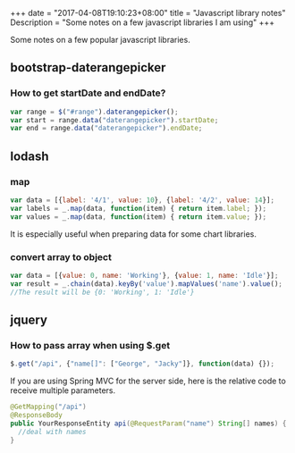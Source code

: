 +++
date = "2017-04-08T19:10:23+08:00"
title = "Javascript library notes"
Description = "Some notes on a few javascript libraries I am using"
+++

Some notes on a few popular javascript libraries. 

## bootstrap-daterangepicker

### How to get startDate and endDate?

```javascript
var range = $("#range").daterangepicker();
var start = range.data("daterangepicker").startDate;
var end = range.data("daterangepicker").endDate;
```

## lodash

### map

```javascript
var data = [{label: '4/1', value: 10}, {label: '4/2', value: 14}];
var labels = _.map(data, function(item) { return item.label; });
var values = _.map(data, function(item) { return item.value; });
```

It is especially useful when preparing data for some chart libraries.

### convert array to object

```javascript
var data = [{value: 0, name: 'Working'}, {value: 1, name: 'Idle'}];
var result = _.chain(data).keyBy('value').mapValues('name').value();
//The result will be {0: 'Working', 1: 'Idle'}
```

## jquery

### How to pass array when using $.get

```javascript
$.get("/api", {"name[]": ["George", "Jacky"]}, function(data) {});
```

If you are using Spring MVC for the server side, here is the relative code to receive multiple parameters.

```java
@GetMapping("/api")
@ResponseBody
public YourResponseEntity api(@RequestParam("name") String[] names) {
  //deal with names
}
```

